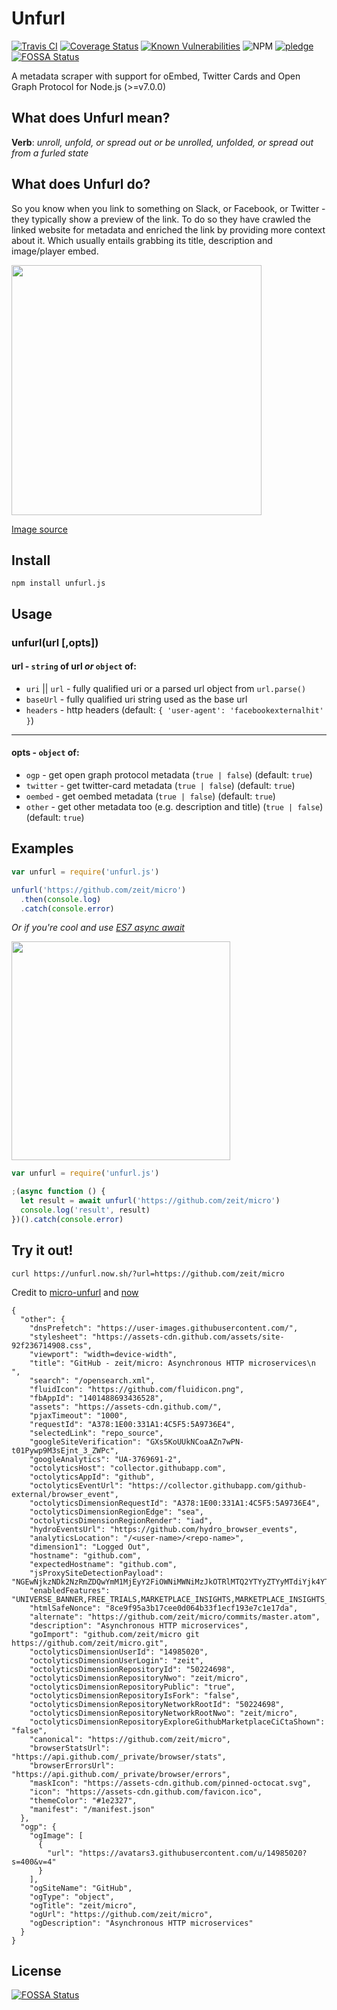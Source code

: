 # Unfurl

[![Travis CI](https://img.shields.io/travis/jacktuck/unfurl.svg?style=flat-square)](https://travis-ci.org/jacktuck/unfurl)
[![Coverage Status](https://img.shields.io/coveralls/jacktuck/unfurl.svg?style=flat-square)](https://coveralls.io/github/jacktuck/unfurl?branch=master)
[![Known Vulnerabilities](https://snyk.io/test/github/jacktuck/unfurl/badge.svg?style=flat-square)](https://snyk.io/test/github/jacktuck/unfurl)
![NPM](https://img.shields.io/npm/v/unfurl.js.svg?style=flat-square)
[![pledge](https://img.shields.io/badge/community-pledge-ff69b4.svg?style=flat-square)](https://github.com/jacktuck/unfurl/blob/master/code-of-conduct.md)
[![FOSSA Status](https://app.fossa.io/api/projects/git%2Bgithub.com%2Fjacktuck%2Funfurl.svg?type=shield)](https://app.fossa.io/projects/git%2Bgithub.com%2Fjacktuck%2Funfurl?ref=badge_shield)

A metadata scraper with support for oEmbed, Twitter Cards and Open Graph Protocol for Node.js (>=v7.0.0)

## What does Unfurl mean?
**Verb**: _unroll, unfold, or spread out or be unrolled, unfolded, or spread out from a furled state_

## What does Unfurl do?
So you know when you link to something on Slack, or Facebook, or Twitter - they typically show a preview of the link. To do so they have crawled the linked website for metadata and enriched the link by providing more context about it. Which usually entails grabbing its title, description and image/player embed.

<img width="400" src="https://cdn-images-1.medium.com/max/1600/1*QOMaDLcO8rExD0ctBV3BWg.png">

[Image source](https://medium.com/slack-developer-blog/everything-you-ever-wanted-to-know-about-unfurling-but-were-afraid-to-ask-or-how-to-make-your-e64b4bb9254)

## Install
`npm install unfurl.js`

## Usage

### unfurl(url [,opts])

#### url - `string` of url _or_ `object` of:
- `uri` || `url` - fully qualified uri or a parsed url object from `url.parse()`
- `baseUrl` - fully qualified uri string used as the base url
- `headers` - http headers (default: `{ 'user-agent': 'facebookexternalhit' }`)

---

#### opts - `object` of:
* `ogp` - get open graph protocol metadata (`true | false`) (default: `true`)
* `twitter` - get twitter-card metadata (`true | false`)  (default: `true`)
* `oembed` - get oembed metadata (`true | false`) (default: `true`)
* `other` - get other metadata too (e.g. description and title) (`true | false`) (default: `true`)

## Examples
```js
var unfurl = require('unfurl.js')

unfurl('https://github.com/zeit/micro')
  .then(console.log)
  .catch(console.error)
```

_Or if you're cool and use [ES7 async await](https://jakearchibald.com/2014/es7-async-functions/)_

<img src="https://media.giphy.com/media/MqxZxTlvcY5BS/giphy.gif" width="350">

```js
var unfurl = require('unfurl.js')

;(async function () {
  let result = await unfurl('https://github.com/zeit/micro')
  console.log('result', result)
})().catch(console.error)
```

## Try it out!

```
curl https://unfurl.now.sh/?url=https://github.com/zeit/micro
```

Credit to [micro-unfurl](https://github.com/beeman/micro-unfurl) and [now](https://zeit.co/now)

```
{
  "other": {
    "dnsPrefetch": "https://user-images.githubusercontent.com/",
    "stylesheet": "https://assets-cdn.github.com/assets/site-92f236714908.css",
    "viewport": "width=device-width",
    "title": "GitHub - zeit/micro: Asynchronous HTTP microservices\n  ",
    "search": "/opensearch.xml",
    "fluidIcon": "https://github.com/fluidicon.png",
    "fbAppId": "1401488693436528",
    "assets": "https://assets-cdn.github.com/",
    "pjaxTimeout": "1000",
    "requestId": "A378:1E00:331A1:4C5F5:5A9736E4",
    "selectedLink": "repo_source",
    "googleSiteVerification": "GXs5KoUUkNCoaAZn7wPN-t01Pywp9M3sEjnt_3_ZWPc",
    "googleAnalytics": "UA-3769691-2",
    "octolyticsHost": "collector.githubapp.com",
    "octolyticsAppId": "github",
    "octolyticsEventUrl": "https://collector.githubapp.com/github-external/browser_event",
    "octolyticsDimensionRequestId": "A378:1E00:331A1:4C5F5:5A9736E4",
    "octolyticsDimensionRegionEdge": "sea",
    "octolyticsDimensionRegionRender": "iad",
    "hydroEventsUrl": "https://github.com/hydro_browser_events",
    "analyticsLocation": "/<user-name>/<repo-name>",
    "dimension1": "Logged Out",
    "hostname": "github.com",
    "expectedHostname": "github.com",
    "jsProxySiteDetectionPayload": "NGEwNjkzNDk2NzRmZDQwYmM1MjEyY2FiOWNiMWNiMzJkOTRlMTQ2YTYyZTYyMTdiYjk4YTZjZWM4NmI1OTI4Nnx7InJlbW90ZV9hZGRyZXNzIjoiMTMuNTcuMTkzLjMyIiwicmVxdWVzdF9pZCI6IkEzNzg6MUUwMDozMzFBMTo0QzVGNTo1QTk3MzZFNCIsInRpbWVzdGFtcCI6MTUxOTg1OTQyOSwiaG9zdCI6ImdpdGh1Yi5jb20ifQ==",
    "enabledFeatures": "UNIVERSE_BANNER,FREE_TRIALS,MARKETPLACE_INSIGHTS,MARKETPLACE_INSIGHTS_CONVERSION_PERCENTAGES",
    "htmlSafeNonce": "8ce9f95a3b17cee0d064b33f1ecf193e7c1e17da",
    "alternate": "https://github.com/zeit/micro/commits/master.atom",
    "description": "Asynchronous HTTP microservices",
    "goImport": "github.com/zeit/micro git https://github.com/zeit/micro.git",
    "octolyticsDimensionUserId": "14985020",
    "octolyticsDimensionUserLogin": "zeit",
    "octolyticsDimensionRepositoryId": "50224698",
    "octolyticsDimensionRepositoryNwo": "zeit/micro",
    "octolyticsDimensionRepositoryPublic": "true",
    "octolyticsDimensionRepositoryIsFork": "false",
    "octolyticsDimensionRepositoryNetworkRootId": "50224698",
    "octolyticsDimensionRepositoryNetworkRootNwo": "zeit/micro",
    "octolyticsDimensionRepositoryExploreGithubMarketplaceCiCtaShown": "false",
    "canonical": "https://github.com/zeit/micro",
    "browserStatsUrl": "https://api.github.com/_private/browser/stats",
    "browserErrorsUrl": "https://api.github.com/_private/browser/errors",
    "maskIcon": "https://assets-cdn.github.com/pinned-octocat.svg",
    "icon": "https://assets-cdn.github.com/favicon.ico",
    "themeColor": "#1e2327",
    "manifest": "/manifest.json"
  },
  "ogp": {
    "ogImage": [
      {
        "url": "https://avatars3.githubusercontent.com/u/14985020?s=400&v=4"
      }
    ],
    "ogSiteName": "GitHub",
    "ogType": "object",
    "ogTitle": "zeit/micro",
    "ogUrl": "https://github.com/zeit/micro",
    "ogDescription": "Asynchronous HTTP microservices"
  }
}
```


## License
[![FOSSA Status](https://app.fossa.io/api/projects/git%2Bgithub.com%2Fjacktuck%2Funfurl.svg?type=large)](https://app.fossa.io/projects/git%2Bgithub.com%2Fjacktuck%2Funfurl?ref=badge_large)
